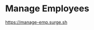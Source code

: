 # Manage Employees

<a href="https://manage-emp.surge.sh" _target="blank">https://manage-emp.surge.sh</a>
